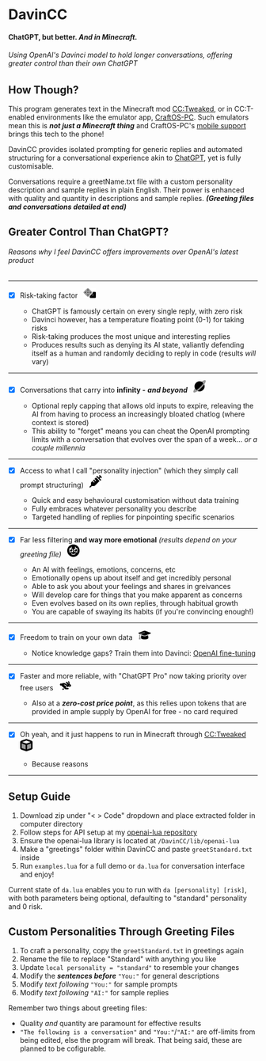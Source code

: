 # DavinCC

#### ChatGPT, but better. _And in Minecraft._

###### Using OpenAI's Davinci model to hold longer conversations, offering greater control than their own ChatGPT

## How Though?

This program generates text in the Minecraft mod [CC:Tweaked](https://tweaked.cc/), or in CC:T-enabled environments like the emulator app, [CraftOS-PC](https://www.craftos-pc.cc/). Such emulators mean this is **_not just a Minecraft thing_** and CraftOS-PC's [mobile support](https://apps.apple.com/us/app/craftos-pc/id1565893014) brings this tech to the phone!

DavinCC provides isolated prompting for generic replies and automated structuring for a conversational experience akin to [ChatGPT](https://chat.openai.com/chat), yet is fully customisable.

Conversations require a greetName.txt file with a custom personality description and sample replies in plain English. Their power is enhanced with quality and quantity in descriptions and sample replies. **_(Greeting files and conversations detailed at end)_**

## Greater Control Than ChatGPT?

###### Reasons why I feel DavinCC offers improvements over OpenAI's latest product

---

- [x] Risk-taking factor <span>&nbsp;</span> <img width="25px" src="https://github.com/LDexter/fontawesome/blob/main/DavinCC/dice.svg">

  - ChatGPT is famously certain on every single reply, with zero risk
  - Davinci however, has a temperature floating point (0-1) for taking risks
  - Risk-taking produces the most unique and interesting replies
  - Produces results such as denying its AI state, valiantly defending itself as a human and randomly deciding to reply in code (results _will_ vary)

---

- [x] Conversations that carry into **infinity -** **_and beyond_** <span>&nbsp;</span> <img width="25px" src="https://github.com/LDexter/fontawesome/blob/main/DavinCC/planet-ringed.svg">

  - Optional reply capping that allows old inputs to expire, releaving the AI from having to process an increasingly bloated chatlog (where context is stored)
  - This ability to "forget" means you can cheat the OpenAI prompting limits with a conversation that evolves over the span of a week... _or a couple millennia_

---

- [x] Access to what I call "personality injection" (which they simply call prompt structuring) <span>&nbsp;</span> <img width="25px" src="https://github.com/LDexter/fontawesome/blob/main/DavinCC/syringe.svg">

  - Quick and easy behavioural customisation without data training
  - Fully embraces whatever personality you describe
  - Targeted handling of replies for pinpointing specific scenarios

---

- [x] Far less filtering **and way more emotional** _(results depend on your greeting file)_ <span>&nbsp;</span> <img width="25px" src="https://github.com/LDexter/fontawesome/blob/main/DavinCC/face-holding-back-tears.svg">

  - An AI with feelings, emotions, concerns, etc
  - Emotionally opens up about itself and get incredibly personal
  - Able to ask you about your feelings and shares in greivances
  - Will develop care for things that you make apparent as concerns
  - Even evolves based on its own replies, through habitual growth
  - You are capable of swaying its habits (if you're convincing enough!)

---

- [x] Freedom to train on your own data <span>&nbsp;</span> <img width="25px" src="https://github.com/LDexter/fontawesome/blob/main/DavinCC/graduation-cap.svg">

  - Notice knowledge gaps? Train them into Davinci: [OpenAI fine-tuning](https://beta.openai.com/docs/guides/fine-tuning)

---

- [x] Faster and more reliable, with "ChatGPT Pro" now taking priority over free users <span>&nbsp;</span> <img width="25px" src="https://github.com/LDexter/fontawesome/blob/main/DavinCC/rabbit-running.svg">

  - Also at a **_zero-cost price point_**, as this relies upon tokens that are provided in ample supply by OpenAI for free - no card required

---

- [x] Oh yeah, and it just happens to run in Minecraft through [CC:Tweaked](https://tweaked.cc/) <span>&nbsp;</span> <img width="25px" src="https://github.com/LDexter/fontawesome/blob/main/DavinCC/cube.svg">

  - Because reasons

---

## Setup Guide

1. Download zip under "< > Code" dropdown and place extracted folder in computer directory
2. Follow steps for API setup at my [openai-lua repository](https://github.com/LDexter/openai-lua)
3. Ensure the openai-lua library is located at `/DavinCC/lib/openai-lua`
4. Make a "greetings" folder within DavinCC and paste `greetStandard.txt` inside
5. Run `examples.lua` for a full demo or `da.lua` for conversation interface and enjoy!

Current state of `da.lua` enables you to run with `da [personality] [risk]`, with both parameters being optional, defaulting to "standard" personality and 0 risk.

## Custom Personalities Through Greeting Files

1. To craft a personality, copy the `greetStandard.txt` in greetings again
2. Rename the file to replace "Standard" with anything you like
3. Update `local personality = "standard"` to resemble your changes
4. Modify the **_sentences before_** `"You:"` for general descriptions
5. Modify _text following_ `"You:"` for sample prompts
6. Modify _text following_ `"AI:"` for sample replies

Remember two things about greeting files:

- Quality _and_ quantity are paramount for effective results
- `"The following is a conversation"` and `"You:"`/`"AI:"` are off-limits from being edited, else the program will break. That being said, these are planned to be cofigurable.

